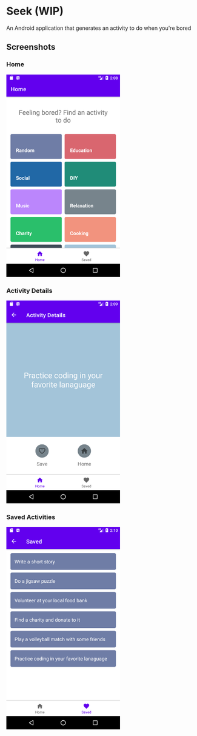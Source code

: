 
# Seek (WIP)
An Android application that generates an activity to do when you're bored

## Screenshots
### Home
<img src="https://github.com/dinnatruong/Seek/blob/master/Home.png" width="300">

### Activity Details
<img src="https://github.com/dinnatruong/Seek/blob/master/ActivityDetails.png" width="300">

### Saved Activities
<img src="https://github.com/dinnatruong/Seek/blob/master/SavedActivities.png" width="300">
